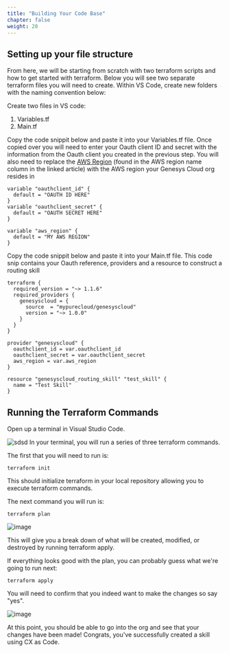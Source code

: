```yaml
---
title: "Building Your Code Base"
chapter: false
weight: 20
---
```


## Setting up your file structure

From here, we will be starting from scratch with two terraform scripts and how to get started with terraform. Below you will see two separate terraform files you will need to create. Within VS Code, create new folders with the naming convention below:

Create two files in VS code: 
1. Variables.tf
2. Main.tf

Copy the code snippit below and paste it into your Variables.tf file. Once copied over you will need to enter your Oauth client ID and secret with the information from the Oauth client you created in the previous step. You will also need to replace the [AWS Region](https://help.mypurecloud.com/articles/aws-regions-for-genesys-cloud-deployment/) (found in the AWS region name column in the linked article) with the AWS region your Genesys Cloud org resides in

```
variable "oauthclient_id" {
  default = "OAUTH ID HERE"
}
variable "oauthclient_secret" {
  default = "OAUTH SECRET HERE"
}

variable "aws_region" {
  default = "MY AWS REGION"
}
```

Copy the code snippit below and paste it into your Main.tf file. This code snip contains your Oauth reference, providers and a resource to construct a routing skill

```
terraform {
  required_version = "~> 1.1.6"
  required_providers {
    genesyscloud = {
      source  = "mypurecloud/genesyscloud"
      version = "~> 1.0.0"
    }
  }
}

provider "genesyscloud" {
  oauthclient_id = var.oauthclient_id
  oauthclient_secret = var.oauthclient_secret
  aws_region = var.aws_region
}

resource "genesyscloud_routing_skill" "test_skill" {
  name = "Test Skill"
}

```
## Running the Terraform Commands

Open up a terminal in Visual Studio Code.

![sdsd](/images/CXTerminal.PNG)
In your terminal, you will run a series of three terraform commands. 

The first that you will need to run is: 
```
terraform init
```
This should initialize terraform in your local repository allowing you to execute terraform commands. 

The next command you will run is: 
```
terraform plan
```
![image](/images/CXTFPlan.PNG)

This will give you a break down of what will be created, modified, or destroyed by running terraform apply. 

If everything looks good with the plan, you can probably guess what we're going to run next: 
```
terraform apply
```
You will need to confirm that you indeed want to make the changes so say "yes". 

![image](/images/CXTFApply.PNG)

At this point, you should be able to go into the org and see that your changes have been made! Congrats, you've successfully created a skill using CX as Code.